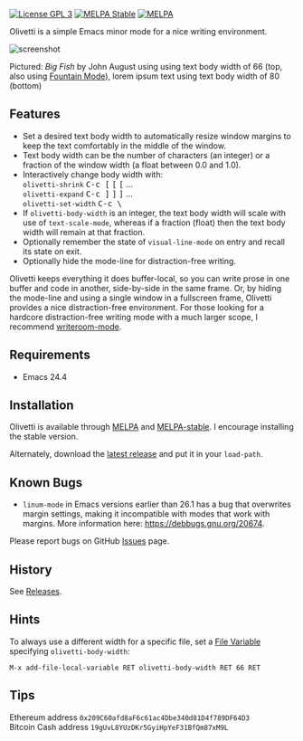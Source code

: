 [![License GPL 3](https://img.shields.io/badge/license-GPL_3-green.svg)](https://www.gnu.org/licenses/gpl-3.0.txt)
[![MELPA Stable](https://stable.melpa.org/packages/olivetti-badge.svg)](https://stable.melpa.org/#/olivetti)
[![MELPA](https://melpa.org/packages/olivetti-badge.svg)](https://melpa.org/#/olivetti)

Olivetti is a simple Emacs minor mode for a nice writing environment.

![screenshot](https://github.com/rnkn/olivetti/raw/master/screenshots/01.png)

Pictured: *Big Fish* by John August using using text body width of 66
(top, also using [Fountain Mode]), lorem ipsum text using text body
width of 80 (bottom)

[fountain mode]: https://github.com/rnkn/fountain-mode

Features
--------

- Set a desired text body width to automatically resize window margins
  to keep the text comfortably in the middle of the window.
- Text body width can be the number of characters (an integer) or a
  fraction of the window width (a float between 0.0 and 1.0).
- Interactively change body width with:  
  `olivetti-shrink` <kbd>C-c [</kbd> <kbd>[</kbd> <kbd>[</kbd> ...  
  `olivetti-expand` <kbd>C-c ]</kbd> <kbd>]</kbd> <kbd>]</kbd> ...  
  `olivetti-set-width` <kbd>C-c \ </kbd>
- If `olivetti-body-width` is an integer, the text body width will scale
  with use of `text-scale-mode`, whereas if a fraction (float) then the
  text body width will remain at that fraction.
- Optionally remember the state of `visual-line-mode` on entry and
  recall its state on exit.
- Optionally hide the mode-line for distraction-free writing.

Olivetti keeps everything it does buffer-local, so you can write prose in one
buffer and code in another, side-by-side in the same frame. Or, by hiding the
mode-line and using a single window in a fullscreen frame, Olivetti provides a
nice distraction-free environment. For those looking for a hardcore
distraction-free writing mode with a much larger scope, I recommend
[writeroom-mode].

[writeroom-mode]: https://github.com/joostkremers/writeroom-mode "Writeroom Mode"

Requirements
------------

- Emacs 24.4

Installation
------------

Olivetti is available through [MELPA] and [MELPA-stable]. I
encourage installing the stable version.

Alternately, download the [latest release] and put it in your
`load-path`.

[melpa]: https://melpa.org/ "MELPA"
[melpa-stable]: https://stable.melpa.org/ "MELPA Stable"
[latest release]: https://github.com/rnkn/olivetti/releases/latest "Olivetti latest release"

Known Bugs
----------

- `linum-mode` in Emacs versions earlier than 26.1 has a bug that overwrites
  margin settings, making it incompatible with modes that work with margins.
  More information here: <https://debbugs.gnu.org/20674>.

Please report bugs on GitHub [Issues] page.

[issues]: https://github.com/rnkn/olivetti/issues "Olivetti issues"

History
-------

See [Releases].

[releases]: https://github.com/rnkn/olivetti/releases "Olivetti releases"

Hints
-----

To always use a different width for a specific file, set a [File Variable]
specifying `olivetti-body-width`:

    M-x add-file-local-variable RET olivetti-body-width RET 66 RET

[file variable]: https://www.gnu.org/software/emacs/manual/html_node/emacs/File-Variables.html "File Variables"

Tips
----

Ethereum address `0x209C60afd8aF6c61ac4Dbe340d81D4f789DF64D3`  
Bitcoin Cash address `19gUvL8YUzDKr5GyiHpYeF31BfQm87xM9L`
